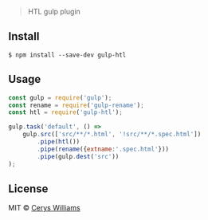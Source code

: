 > HTL gulp plugin


## Install

```
$ npm install --save-dev gulp-htl
```


## Usage

```js
const gulp = require('gulp');
const rename = require('gulp-rename');
const htl = require('gulp-htl');

gulp.task('default', () =>
	gulp.src(['src/**/*.html', '!src/**/*.spec.html'])
		.pipe(htl())
		.pipe(rename({extname:'.spec.html'}))
		.pipe(gulp.dest('src'))
);
```

## License

MIT © [Cerys Williams](https://www.c3ry5.co.uk)
